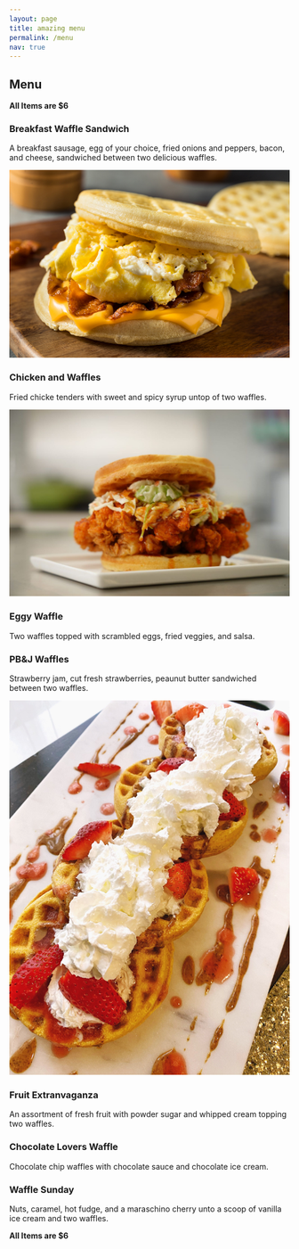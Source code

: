 ```yaml
---
layout: page
title: amazing menu
permalink: /menu
nav: true
---
```


## Menu
 
 **All Items are $6**
 
### Breakfast Waffle Sandwich

A breakfast sausage, egg of your choice, fried onions and peppers, bacon, and 
cheese, sandwiched between two delicious waffles.

![](./assets/images/Eggo.jpg)

### Chicken and Waffles

Fried chicke tenders with sweet and spicy syrup untop of two waffles.

![](./assets/images/8988769-nashville-hot-chicken-and-waffle-sandwich-photo-by-allrecipes-2000-0d69a04532014f35bcd1866e52a5b05c.jpg)

### Eggy Waffle

Two waffles topped with scrambled eggs, fried veggies, and salsa. 

### PB&J Waffles

Strawberry jam, cut fresh strawberries, peaunut butter sandwiched between two
waffles.

![](./assets/images/peanut.jpg)

### Fruit Extranvaganza

An assortment of fresh fruit with powder sugar and whipped cream topping two waffles.

### Chocolate Lovers Waffle

Chocolate chip waffles with chocolate sauce and chocolate ice cream.

### Waffle Sunday

Nuts, caramel, hot fudge, and a maraschino cherry unto a scoop of vanilla ice 
cream and two waffles.

**All Items are $6**
